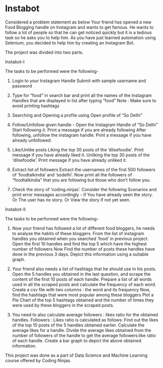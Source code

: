 # Instabot
Considered a problem statement as below
Your friend has opened a new Food Blogging handle on Instagram and wants to get famous. He wants to follow a lot of people so that he can get noticed quickly but it is a tedious task so he asks you to help him. As you have just learned automation using Selenium, you decided to help him by creating an Instagram Bot.

The project was divided into two parts.

Instabot-I

The tasks to be performed were the following-
1. Login to your Instagram Handle
Submit with sample username and password

2. Type for “food” in search bar and print all the names of the Instagram Handles that are displayed in list after typing “food”
Note : Make sure to avoid printing hashtags

3. Searching and Opening a profile using 
Open profile of “So Delhi” 

4. Follow/Unfollow given handle - 
Open the Instagram Handle of “So Delhi”
Start following it. Print a message if you are already following
After following, unfollow the instagram handle. Print a message if you have already unfollowed.

5. Like/Unlike posts
Liking the top 30 posts of the ‘dilsefoodie'. Print message if you have already liked it.
Unliking the top 30 posts of the ‘dilsefoodie’. Print message if you have already unliked it.

6. Extract list of followers
Extract the usernames of the first 500 followers of ‘foodtalkindia’ and ‘sodelhi’.
Now print all the followers of “foodtalkindia” that you are following but those who don’t follow you.

7. Check the story of ‘coding.ninjas’. Consider the following Scenarios and print error messages accordingly -
If You have already seen the story.
Or The user has no story.
Or View the story if not yet seen.

Instabot-II

The tasks to be performed were the following-
1. Now your friend has followed a lot of different food bloggers, he needs to analyse the habits of these bloggers.
From the list of instagram handles you obtained when you searched ‘food’ in previous project. Open the first 10 handles and find the top 5 which have the highest number of followers
Now Find the number of posts these handles have done in the previous 3 days.
Depict this information using a suitable graph.

2. Your friend also needs a list of hashtags that he should use in his posts.
Open the 5 handles you obtained in the last question, and scrape the content of the first 10 posts of each handle.
Prepare a list of all words used in all the scraped posts and calculate the frequency of each word.
Create a csv file with two columns : the word and its frequency
Now, find the hashtags that were most popular among these bloggers
Plot a Pie Chart of the top 5 hashtags obtained and the number of times they were used by these bloggers in the scraped posts.

3. You need to also calculate average followers : likes ratio for the obtained handles.
Followers : Likes ratio is calculated as follows:
Find out the likes of the top 10 posts of the 5 handles obtained earlier.
Calculate the average likes for a handle.
Divide the average likes obtained from the number of followers of the handle to get the average followers:like ratio of each handle.
Create a bar graph to depict the above obtained information.


This project was done as a part of Data Science and Machine Learning course offered by Coding Ninjas.

